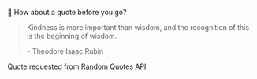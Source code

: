📣 How about a quote before you go?

> Kindness is more important than wisdom, and the recognition of this is the beginning of wisdom.
>
> <p>- Theodore Isaac Rubin</p>

Quote requested from [Random Quotes API](https://github.com/lukePeavey/quotable)
